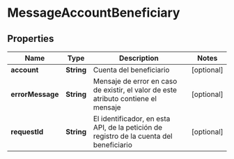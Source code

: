 # MessageAccountBeneficiary

## Properties
Name | Type | Description | Notes
------------ | ------------- | ------------- | -------------
**account** | **String** | Cuenta del beneficiario |  [optional]
**errorMessage** | **String** | Mensaje de error en caso de existir, el valor de este atributo contiene el mensaje |  [optional]
**requestId** | **String** | El identificador, en esta API, de la petición de registro de la cuenta del beneficiario |  [optional]
